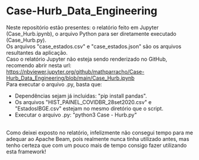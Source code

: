 # Case-Hurb_Data_Engineering

Neste repositório estão presentes: o relatório feito em Jupyter (Case_Hurb.ipynb), o arquivo Python para ser diretamente executado (Case_Hurb.py).
<br>
Os arquivos "case_estados.csv" e "case_estados.json" são os arquivos resultantes da aplicação.
<br>
Caso o relatório Jupyter não esteja sendo renderizado no GitHub, recomendo abrir nesta url:
https://nbviewer.jupyter.org/github/mathparracho/Case-Hurb_Data_Engineering/blob/main/Case_Hurb.ipynb
<br>
Para executar o arquivo .py, basta que:
- Dependências sejam já incluidas: "pip install pandas".
- Os arquivos "HIST_PAINEL_COVIDBR_28set2020.csv" e "EstadosIBGE.csv" estejam no mesmo diretório que o script.
- Executar o arquivo .py: "python3 Case - Hurb.py"
<br>
Como deixei exposto no relatório, infelizmente não consegui tempo para me adequar ao Apache Beam, pois realmente nunca tinha utilizado antes, mas tenho certeza que com um pouco mais de tempo 
consigo fazer utilizando esta framework!
